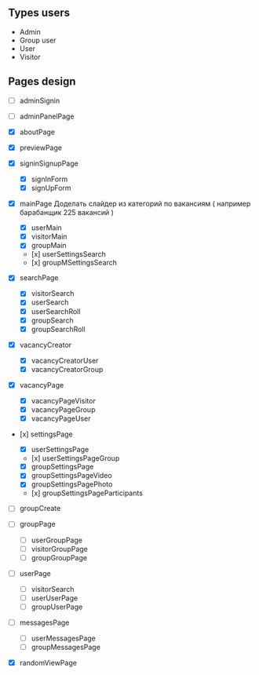 <!--
https://dribbble.com/shots/5926989-Project-Sitemap-Builder-Sapphire-Data-Architecture-Web-App

Список людей которые хотят попасть в группу
У группы есть подписчики
Группа может объявить встречу и она будет видна всем подписчикам
Добавить в избранное в меню

пользователь может создать группу
у групп тоже есть логин пароль

Рейтинг музыканту выставляет группа с которой он работал после ухода, решение принимают все вместе -->

## Types users

-   Admin
-   Group user
-   User
-   Visitor

## Pages design

-   [ ] adminSignin
-   [ ] adminPanelPage

-   [x] aboutPage
-   [x] previewPage
-   [x] signinSignupPage

    -   [x] signInForm
    -   [x] signUpForm

-   [x] mainPage Доделать слайдер из категорий по вакансиям ( например барабанщик 225 вакансий )

    -   [x] userMain
    -   [x] visitorMain
    -   [x] groupMain
    -   [х] userSettingsSearch
    -   [х] groupMSettingsSearch

-   [x] searchPage

    -   [x] visitorSearch
    -   [x] userSearch
    -   [x] userSearchRoll
    -   [x] groupSearch
    -   [x] groupSearchRoll

-   [x] vacancyCreator

    -   [x] vacancyCreatorUser
    -   [x] vacancyCreatorGroup

-   [x] vacancyPage

    -   [x] vacancyPageVisitor
    -   [x] vacancyPageGroup
    -   [x] vacancyPageUser

-   [х] settingsPage

    -   [x] userSettingsPage
    -   [х] userSettingsPageGroup
    -   [x] groupSettingsPage
    -   [x] groupSettingsPageVideo
    -   [x] groupSettingsPagePhoto
    -   [х] groupSettingsPageParticipants
    <!-- -   [ ] groupSettingsPageCreation -->

-   [ ] groupCreate

-   [ ] groupPage

    -   [ ] userGroupPage
    -   [ ] visitorGroupPage
    -   [ ] groupGroupPage

-   [ ] userPage

    -   [ ] visitorSearch
    -   [ ] userUserPage
    -   [ ] groupUserPage

-   [ ] messagesPage

    -   [ ] userMessagesPage
    -   [ ] groupMessagesPage

-   [x] randomViewPage

<!-- -   [ ] videoStreamPage -->
<!-- -   [ ] createRequest -->
